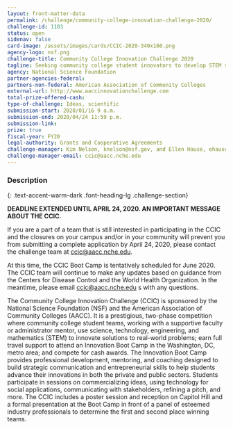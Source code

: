 ```yaml
---
layout: front-matter-data
permalink: /challenge/community-college-innovation-challenge-2020/
challenge-id: 1103
status: open
sidenav: false
card-image: /assets/images/cards/CCIC-2020-340x160.png
agency-logo: nsf.png
challenge-title: Community College Innovation Challenge 2020
tagline: Seeking community college student innovators to develop STEM solutions to real-world problems
agency: National Science Foundation
partner-agencies-federal:
partners-non-federal: American Association of Community Colleges
external-url: http://www.aaccinnovationchallenge.com
total-prize-offered-cash:
type-of-challenge: Ideas, scientific
submission-start: 2020/01/16 9 a.m.
submission-end: 2020/04/24 11:59 p.m.
submission-link:
prize: true
fiscal-year: FY20
legal-authority: Grants and Cooperative Agreements
challenge-manager: Kim Nelson, knelson@nsf.gov, and Ellen Hause, ehause@aacc.nche.edu
challenge-manager-email: ccic@aacc.nche.edu
---
```




<!-- Description start -->
### Description
{: .text-accent-warm-dark .font-heading-lg .challenge-section}

**DEADLINE EXTENDED UNTIL APRIL 24, 2020. AN IMPORTANT MESSAGE ABOUT THE CCIC.**

If you are a part of a team that is still interested in participating in the CCIC and the closures on your campus and/or in your community will prevent you from submitting a complete application by April 24, 2020, please contact the challenge team at ccic@aacc.nche.edu. 

At this time, the CCIC Boot Camp is tentatively scheduled for June 2020. The CCIC team will continue to make any updates based on guidance from the Centers for Disease Control and the World Health Organization. In the meantime, please email ccic@aacc.nche.edu s with any questions.

The Community College Innovation Challenge (CCIC) is sponsored by the
National Science Foundation (NSF) and the American Association of Community
Colleges (AACC). It is a prestigious, two-phase competition where community
college student teams, working with a supportive faculty or administrator mentor,
use science, technology, engineering, and mathematics (STEM) to innovate
solutions to real-world problems; earn full travel support to attend an Innovation
Boot Camp in the Washington, DC, metro area; and compete for cash awards.
The Innovation Boot Camp provides professional development, mentoring, and
coaching designed to build strategic communication and entrepreneurial skills to
help students advance their innovations in both the private and public sectors.
Students participate in sessions on commercializing ideas, using technology for
social applications, communicating with stakeholders, refining a pitch, and more.
The CCIC includes a poster session and reception on Capitol Hill and a formal
presentation at the Boot Camp in front of a panel of esteemed industry
professionals to determine the first and second place winning teams.
